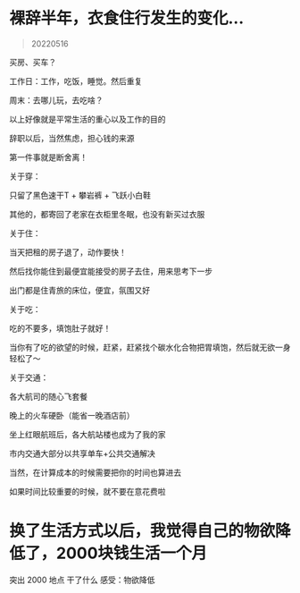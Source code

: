 # 裸辞半年，衣食住行发生的变化...
> 20220516

买房、买车？

工作日：工作，吃饭，睡觉。然后重复

周末：去哪儿玩，去吃啥？

以上好像就是平常生活的重心以及工作的目的

辞职以后，当然焦虑，担心钱的来源

第一件事就是断舍离！

关于穿：

只留了黑色速干T + 攀岩裤 + 飞跃小白鞋

其他的，都寄回了老家在衣柜里冬眠，也没有新买过衣服

关于住：

当天把租的房子退了，动作要快！

然后找你能住到最便宜能接受的房子去住，用来思考下一步

出门都是住青旅的床位，便宜，氛围又好

关于吃：

吃的不要多，填饱肚子就好！

当你有了吃的欲望的时候，赶紧，赶紧找个碳水化合物把胃填饱，然后就无欲一身轻松了～

关于交通：

各大航司的随心飞套餐

晚上的火车硬卧（能省一晚酒店前）

坐上红眼航班后，各大航站楼也成为了我的家

市内交通大部分以共享单车+公共交通解决

当然，在计算成本的时候需要把你的时间也算进去

如果时间比较重要的时候，就不要在意花费啦




# 换了生活方式以后，我觉得自己的物欲降低了，2000块钱生活一个月

突出 2000 地点 干了什么 感受：物欲降低